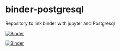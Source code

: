 # binder-postgresql
Repository to link binder with jupyter and Postgresql

[![Binder](https://mybinder.org/badge_logo.svg)](https://mybinder.org/v2/gh/ofnanezn/binder-postgresql.git/HEAD?filepath=Interview.ipynb)

[![Binder](https://mybinder.org/badge_logo.svg)](https://mybinder.org/v2/gh/ofnanezn/binder-postgresql.git/HEAD?filepath=test.ipynb)

